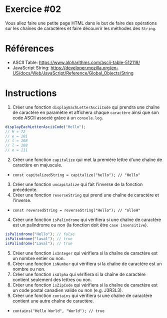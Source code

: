 # Exercice #02

Vous allez faire une petite page HTML dans le but de faire des opérations sur les chaînes de caractères et faire découvrir les méthodes des `String`.

# Références

* ASCII Table: https://www.alpharithms.com/ascii-table-512119/
* JavaScript String: https://developer.mozilla.org/en-US/docs/Web/JavaScript/Reference/Global_Objects/String

# Instructions

1. Créer une fonction `displayEachLetterAsciiCode` qui prendra une chaîne de caractère en paramètre et affichera chaque `caractère` ainsi que son code ASCII associé grâce à un `console.log`.
```js
displayEachLetterAsciiCode("Hello");
// H = 72
// e = 101
// l = 108
// l = 108
// o = 111
```
2. Créer une fonction `capitalize` qui met la première lettre d'une chaîne de caractère en majuscule.
  * `const capitalizedString = capitalize("hello"); // "Hello" `
3. Créer une fonction `uncapitalize` qui fait l'inverse de la fonction précédente.
3. Créer une fonction `reverseString` qui prend une chaîne de caractère et l'inverse.
  * `const reversedString = reverseString("Hello"); // "olleH"`

4. Créer une fonction `isPalindrome` qui vérifiera si une chaîne de caractère est un palindrome ou non (la fonction doit être `case insensitive`).
```js
isPalindrome("Hello"); // false
isPalindrome("laval"); // true
isPalindrome("Laval"); // true
```

5. Créer une fonction `isInteger` qui vérifiera si la chaîne de caractère est un nombre entier ou non.
6. Créer une fonction `isNumber` qui vérifiera si la chaîne de caractère est un nombre ou non.
7. Créer une fonction `isAlpha` qui vérifiera si la chaîne de caractère contient seulement des lettres ou non.
8. Créer une fonction `isZipCode` qui vérifiera si la chaîne de caractère est un code postal canadien valide ou non (e.g. J3R3L3).
9. Créer une fonction `contains` qui vérifiera si une chaîne de caractère contient une autre chaîne de caractère.
  * `contains("Hello World", "World"); // true`


